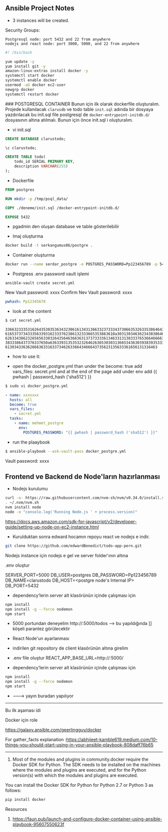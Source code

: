 
## Ansible Project Notes

- 3 instances will be created. 

Security Groups:
```
Postgresql node: port 5432 and 22 from anywhere
nodejs and react node: port 3000, 5000, and 22 from anywhere
```

```bash
#! /bin/bash

yum update -y
yum install git -y
amazon-linux-extras install docker -y
systemctl start docker
systemctl enable docker
usermod -aG docker ec2-user
newgrp docker
systemctl restart docker
```

### POSTGRESQL CONTAINER
Bunun için ilk olarak dockerfile oluşturalım. Projede kullanılacak `clarusdb`
ve todo table `init.sql` adında bir dosyaya yazdırılacak bu init.sql file postgresql de
 `docker-entrypoint-initdb.d/` dosyasının altına atılmalı. Bunun için önce init.sql i oluşturalım.

- vi init.sql
```sql
CREATE DATABASE clarustodo;

\c clarustodo;

CREATE TABLE todo(
    todo_id SERIAL PRIMARY KEY,
    description VARCHAR(255)
);
```

- Dockerfile
```dockerfile
FROM postgres

RUN mkdir -p /tmp/psql_data/

COPY ./deneme/init.sql /docker-entrypoint-initdb.d/

EXPOSE 5432
```

- pgadmin den oluşan database ve table gösterilebilir

- Imaj oluşturma
```bash
docker build -t serkangumus06/postgre .
```

- Container oluşturma
```bash
docker run --name serdar_postgre -e POSTGRES_PASSWORD=Pp123456789 -p 5432:5432 -d serkangumus06/postgre:latest
```

- Postgress .env password vault işlemi

```
ansible-vault create secret.yml
```

New Vault password: xxxx
Confirm Nev Vault password: xxxx

```yml
pwhash: Pp12345678
```

- look at the content

```bash
$ cat secret.yml
```
```
33663233353162643530353634323061613431366332373334373066353263353864643630656338
6165373734333563393162333762386132333665353863610a303130346362343038646139613632
62633438623265656330326435646366363137373333613463313138333765366466663934646436
3833386437376337650a636339313535323264626365303031366534363039383935333133306264
61303433636266636331633734626336643466643735623135633361656131316463
```
- how to use it:

- open the docker_postgre.yml than under the become: true add vars_files: secret.yml and at the end of the page add  under env add {{ pwhash | password_hash ('sha512') }}

```bash
$ sudo vi docker_postgre.yml

```

```yml
- name: xxxxxxx
  hosts: all
  become: true
  vars_files:
    - secret.yml
  tasks:
    - name: mehmet_postgre
      env:
        POSTGRES_PASSWORD: "{{ pwhash | password_hash ('sha512') }}"
```

- run the plaaybook


```bash
$ ansible-playbook --ask-vault-pass docker_postgre.yml
```
Vault password: xxxx

## Frontend ve Backend de Node'ların hazırlanması

- Nodejs kurulumu

```bash
curl -o- https://raw.githubusercontent.com/nvm-sh/nvm/v0.34.0/install.sh | bash
. ~/.nvm/nvm.sh
nvm install node
node -e "console.log('Running Node.js ' + process.version)"
```
https://docs.aws.amazon.com/sdk-for-javascript/v2/developer-guide/setting-up-node-on-ec2-instance.html

- Kurulduktan sonra edward hocamın repoyu react ve nodejs e indir. 
```bash
git clone https://github.com/edwardBenedict/todo-app-pern.git
```

Nodejs instance için
nodejs e gel ve server folder'ının altına

.env oluştur

SERVER_PORT=5000
DB_USER=postgres
DB_PASSWORD=Pp123456789
DB_NAME=clarustodo
DB_HOST=<postgre node's Internal IP>
DB_PORT=5432

- dependency’lerin server alt klasörünün içinde çalışması için

```bash
npm install
npm install -g --force nodemon
npm start
```
- 5000 portundan deneyelim
http://<nodejs Public DNS>:5000/todos --> bu yapıldığında 
[] köşeli parantez görülecektir

- React Node'un ayarlanması

- indirilen git repository de client klasörünün altına girelim

- .env file oluştur
REACT_APP_BASE_URL=http://<Nodejs instance Public Ip ya da DNS>:5000/

- dependency’lerin server alt klasörünün içinde çalışması için
```bash
npm install
npm install -g --force nodemon
npm start
```

- <React Public IP:3000> ---> yayın buradan yapılıyor

------------------------------------

Bu ilk aşaması idi

Docker için role

https://galaxy.ansible.com/geerlingguy/docker

For gather_facts explanation :https://abhijeet-kamble619.medium.com/10-things-you-should-start-using-in-your-ansible-playbook-808daff76b65

--------------------------

1. Most of the modules and plugins in community.docker require the Docker SDK for Python. The SDK needs to be installed on the machines where the modules and plugins are executed, and for the Python version(s) with which the modules and plugins are executed.

You can install the Docker SDK for Python for Python 2.7 or Python 3 as follows:

```bash
pip install docker
```


Resources

1. https://faun.pub/launch-and-configure-docker-container-using-ansible-playbook-95607550623f
